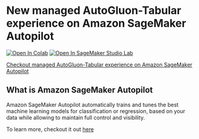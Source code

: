 # New managed AutoGluon-Tabular experience on Amazon SageMaker Autopilot

[![Open In Colab](https://colab.research.google.com/assets/colab-badge.svg)](https://colab.research.google.com/github/autogluon/autogluon/blob/master/docs/tutorials/cloud_fit_deploy/autopilot-autogluon.ipynb)
[![Open In SageMaker Studio Lab](https://studiolab.sagemaker.aws/studiolab.svg)](https://studiolab.sagemaker.aws/import/github/autogluon/autogluon/blob/master/docs/tutorials/cloud_fit_deploy/autopilot-autogluon.ipynb)



[Checkout managed AutoGluon-Tabular experience on Amazon SageMaker Autopilot](https://aws.amazon.com/blogs/machine-learning/amazon-sagemaker-autopilot-is-up-to-eight-times-faster-with-new-ensemble-training-mode-powered-by-autogluon/)


## What is Amazon SageMaker Autopilot
Amazon SageMaker Autopilot automatically trains and tunes the best machine learning models for classification or regression, based on your data while allowing to maintain full control and visibility.

To learn more, checkout it out [here](https://www.amazonaws.cn/en/sagemaker/autopilot/)
